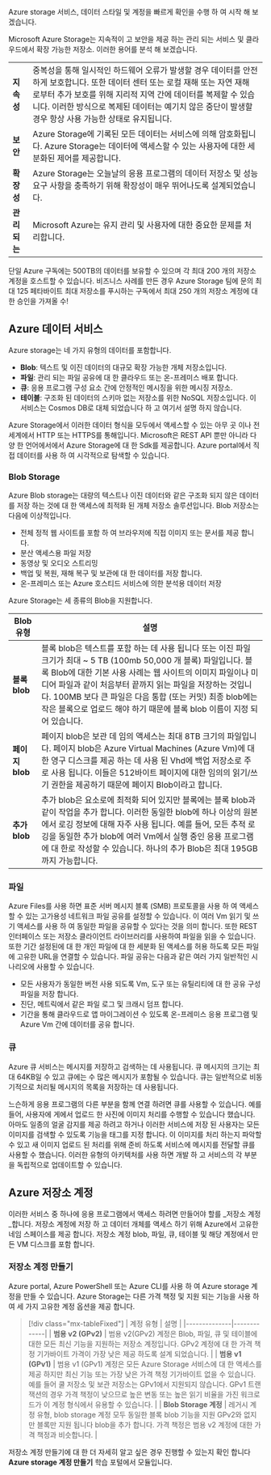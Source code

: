 Azure storage 서비스, 데이터 스타일 및 계정을 빠르게 확인을 수행 하 여 시작 해 보겠습니다. 

Microsoft Azure Storage는 지속적이 고 보안을 제공 하는 관리 되는 서비스 및 클라우드에서 확장 가능한 저장소. 이러한 용어를 분석 해 보겠습니다.

| | |
|-|-|
| **지 속성** | 중복성을 통해 일시적인 하드웨어 오류가 발생할 경우 데이터를 안전하게 보호합니다. 또한 데이터 센터 또는 로컬 재해 또는 자연 재해 로부터 추가 보호를 위해 지리적 지역 간에 데이터를 복제할 수 있습니다. 이러한 방식으로 복제된 데이터는 예기치 않은 중단이 발생할 경우 항상 사용 가능한 상태로 유지됩니다. |
| **보안** | Azure Storage에 기록된 모든 데이터는 서비스에 의해 암호화됩니다. Azure Storage는 데이터에 액세스할 수 있는 사용자에 대한 세분화된 제어를 제공합니다. |
| **확장성** | Azure Storage는 오늘날의 응용 프로그램의 데이터 저장소 및 성능 요구 사항을 충족하기 위해 확장성이 매우 뛰어나도록 설계되었습니다. |
| **관리 되는** | Microsoft Azure는 유지 관리 및 사용자에 대한 중요한 문제를 처리합니다. |

단일 Azure 구독에는 500TB의 데이터를 보유할 수 있으며 각 최대 200 개의 저장소 계정을 호스트할 수 있습니다. 비즈니스 사례를 만든 경우 Azure Storage 팀에 문의 최대 125 페타바이트 최대 저장소를 푸시하는 구독에서 최대 250 개의 저장소 계정에 대 한 승인을 가져올 수!

## <a name="azure-data-services"></a>Azure 데이터 서비스

Azure storage는 네 가지 유형의 데이터를 포함합니다.

- **Blob**: 텍스트 및 이진 데이터의 대규모 확장 가능한 개체 저장소입니다.
- **파일**: 관리 되는 파일 공유에 대 한 클라우드 또는 온-프레미스 배포 합니다.
- **큐**: 응용 프로그램 구성 요소 간에 안정적인 메시징을 위한 메시징 저장소.
- **테이블**: 구조화 된 데이터의 스키마 없는 저장소를 위한 NoSQL 저장소입니다. 이 서비스는 Cosmos DB로 대체 되었습니다 하 고 여기서 설명 하지 않습니다.

Azure Storage에서 이러한 데이터 형식을 모두에서 액세스할 수 있는 아무 곳 이나 전 세계에서 HTTP 또는 HTTPS를 통해입니다. Microsoft은 REST API 뿐만 아니라 다양 한 언어에서에서 Azure Storage에 대 한 Sdk를 제공합니다. Azure portal에서 직접 데이터를 사용 하 여 시각적으로 탐색할 수 있습니다.

### <a name="blob-storage"></a>Blob Storage

Azure Blob storage는 대량의 텍스트나 이진 데이터와 같은 구조화 되지 않은 데이터를 저장 하는 것에 대 한 액세스에 최적화 된 개체 저장소 솔루션입니다. Blob 저장소는 다음에 이상적입니다.

- 전체 정적 웹 사이트를 포함 하 여 브라우저에 직접 이미지 또는 문서를 제공 합니다.
- 분산 액세스용 파일 저장
- 동영상 및 오디오 스트리밍
- 백업 및 복원, 재해 복구 및 보관에 대 한 데이터를 저장 합니다.
- 온-프레미스 또는 Azure 호스티드 서비스에 의한 분석용 데이터 저장

Azure Storage는 세 종류의 Blob을 지원합니다.

| Blob 유형 | 설명 |
|-----------|-------------|
| **블록 blob** | 블록 blob은 텍스트를 포함 하는 데 사용 됩니다 또는 이진 파일 크기가 최대 ~ 5 TB (100mb 50,000 개 블록) 파일입니다. 블록 Blob에 대한 기본 사용 사례는 웹 사이트의 이미지 파일이나 미디어 파일과 같이 처음부터 끝까지 읽는 파일을 저장하는 것입니다. 100MB 보다 큰 파일은 다음 통합 (또는 커밋) 최종 blob에는 작은 블록으로 업로드 해야 하기 때문에 블록 blob 이름이 지정 되어 있습니다. |
| **페이지 blob** | 페이지 blob은 보관 데 임의 액세스는 최대 8TB 크기의 파일입니다. 페이지 blob은 Azure Virtual Machines (Azure Vm)에 대 한 영구 디스크를 제공 하는 데 사용 된 Vhd에 백업 저장소로 주로 사용 됩니다. 이들은 512바이트 페이지에 대한 임의의 읽기/쓰기 권한을 제공하기 때문에 페이지 Blob이라고 합니다. |
| **추가 blob** | 추가 blob은 요소로에 최적화 되어 있지만 블록에는 블록 blob과 같이 작업을 추가 합니다. 이러한 동일한 blob에 하나 이상의 원본에서 로깅 정보에 대해 자주 사용 됩니다. 예를 들어, 모든 추적 로깅을 동일한 추가 blob에 여러 Vm에서 실행 중인 응용 프로그램에 대 한로 작성할 수 있습니다. 하나의 추가 Blob은 최대 195GB까지 가능합니다. |

### <a name="files"></a>파일

Azure Files를 사용 하면 표준 서버 메시지 블록 (SMB) 프로토콜을 사용 하 여 액세스할 수 있는 고가용성 네트워크 파일 공유를 설정할 수 있습니다. 이 여러 Vm 읽기 및 쓰기 액세스를 사용 하 여 동일한 파일을 공유할 수 있다는 것을 의미 합니다. 또한 REST 인터페이스 또는 저장소 클라이언트 라이브러리를 사용하여 파일을 읽을 수 있습니다. 또한 기간 설정된에 대 한 개인 파일에 대 한 세분화 된 액세스를 허용 하도록 모든 파일에 고유한 URL을 연결할 수 있습니다. 파일 공유는 다음과 같은 여러 가지 일반적인 시나리오에 사용할 수 있습니다.

- 모든 사용자가 동일한 버전 사용 되도록 Vm, 도구 또는 유틸리티에 대 한 공유 구성 파일을 저장 합니다.
- 진단, 메트릭에서 같은 파일 로그 및 크래시 덤프 합니다.
- 기간을 통해 클라우드로 앱 마이그레이션 수 있도록 온-프레미스 응용 프로그램 및 Azure Vm 간에 데이터를 공유 합니다.

### <a name="queues"></a>큐

Azure 큐 서비스는 메시지를 저장하고 검색하는 데 사용됩니다. 큐 메시지의 크기는 최대 64KB일 수 있고 큐에는 수 많은 메시지가 포함될 수 있습니다. 큐는 일반적으로 비동기적으로 처리될 메시지의 목록을 저장하는 데 사용됩니다.

느슨하게 응용 프로그램의 다른 부분을 함께 연결 하려면 큐를 사용할 수 있습니다. 예를 들어, 사용자에 게에서 업로드 한 사진에 이미지 처리를 수행할 수 있습니다 했습니다. 아마도 일종의 얼굴 감지를 제공 하려고 하거나 이러한 서비스에 저장 된 사용자는 모든 이미지를 검색할 수 있도록 기능을 태그를 지정 합니다. 이 이미지를 처리 하는지 파악할 수 있고 새 이미지 업로드 된 처리를 위해 준비 하도록 서비스에 메시지를 전달할 큐를 사용할 수 했습니다. 이러한 유형의 아키텍처를 사용 하면 개발 하 고 서비스의 각 부분을 독립적으로 업데이트할 수 있습니다.

## <a name="azure-storage-accounts"></a>Azure 저장소 계정

이러한 서비스 중 하나에 응용 프로그램에서 액세스 하려면 만들어야 할를 _저장소 계정_합니다. 저장소 계정에 저장 하 고 데이터 개체를 액세스 하기 위해 Azure에서 고유한 네임 스페이스를 제공 합니다. 저장소 계정 blob, 파일, 큐, 테이블 및 해당 계정에서 만든 VM 디스크를 포함 합니다.

### <a name="creating-a-storage-account"></a>저장소 계정 만들기

Azure portal, Azure PowerShell 또는 Azure CLI를 사용 하 여 Azure storage 계정을 만들 수 있습니다. Azure Storage는 다른 가격 책정 및 지원 되는 기능을 사용 하 여 세 가지 고유한 계정 옵션을 제공 합니다.

> [!div class="mx-tableFixed"]
> | 계정 유형 | 설명 |
> |--------------|-------------|
> | **범용 v2 (GPv2)** | 범용 v2(GPv2) 계정은 Blob, 파일, 큐 및 테이블에 대한 모든 최신 기능을 지원하는 저장소 계정입니다. GPv2 계정에 대 한 가격 책정 기가바이트 가격이 가장 낮은 제공 하도록 설계 되었습니다. |
> | **범용 v1 (GPv1)** | 범용 v1 (GPv1) 계정은 모든 Azure Storage 서비스에 대 한 액세스를 제공 하지만 최신 기능 또는 가장 낮은 가격 책정 기가바이트 없을 수 있습니다. 예를 들어 쿨 저장소 및 보관 저장소는 GPv1에서 지원되지 않습니다. GPv1 트랜잭션의 경우 가격 책정이 낮으므로 높은 변동 또는 높은 읽기 비율을 가진 워크로드가 이 계정 형식에서 유용할 수 있습니다. |
> | **Blob Storage 계정** | 레거시 계정 유형, blob storage 계정 모두 동일한 블록 blob 기능을 지원 GPv2와 없지만 블록만 지원 됩니다 blob을 추가 합니다. 가격 책정은 범용 v2 계정에 대한 가격 책정과 비슷합니다. |

저장소 계정 만들기에 대 한 더 자세히 알고 싶은 경우 진행할 수 있는지 확인 합니다 **Azure storage 계정 만들기** 학습 포털에서 모듈입니다.